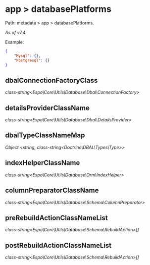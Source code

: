 # app > databasePlatforms

Path: metadata > app > databasePlatforms.

*As of v7.4.*

Example:

```json
{
    "Mysql": {},
    "Postgresql": {}
}
```

## dbalConnectionFactoryClass

*class-string<Espo\Core\Utils\Database\Dbal\ConnectionFactory\>*

## detailsProviderClassName

*class-string<Espo\Core\Utils\Database\Dbal\DetailsProvider\>*

## dbalTypeClassNameMap

*Object.<string, class-string<Doctrine\DBAL\Types\Type\>\>*

## indexHelperClassName

*class-string<Espo\Core\Utils\Database\Orm\IndexHelper\>*

## columnPreparatorClassName

*class-string<Espo\Core\Utils\Database\Schema\ColumnPreparator\>*

## preRebuildActionClassNameList

*class-string<Espo\Core\Utils\Database\Schema\RebuildAction\>[]*

## postRebuildActionClassNameList

*class-string<Espo\Core\Utils\Database\Schema\RebuildAction\>[]*
